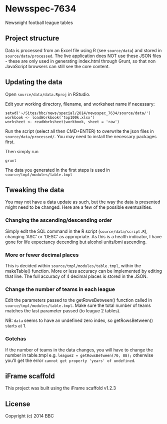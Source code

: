# Newsspec-7634

Newsnight football league tables

## Project structure

Data is processed from an Excel file using R (see `source/data`) and stored in `source/data/processed`. The live application does NOT use these JSON files - these are only used in generating index.html through Grunt, so that non JavaScript browsers can still see the core content.

## Updating the data

Open `source/data/data.Rproj` in RStudio.

Edit your working directory, filename, and worksheet name if necessary:

```
setwd('~/Sites/bbc/news/special/2014/newsspec_7634/source/data/')
workbook <- loadWorkbook('top100k.xlsx')
worksheet <- readWorksheet(workbook, sheet = 'raw')
```

Run the script (select all then CMD+ENTER) to overwrite the json files in `source/data/processed/`. You may need to install the necessary packages first.

Then simply run

```
grunt
```

The data you generated in the first steps is used in `source/tmpl/modules/table.tmpl`

## Tweaking the data

You may not have a data update as such, but the way the data is presented might need to be changed. Here are a few of the possible eventualities.

### Changing the ascending/descending order

Simply edit the SQL command in the R script (`source/data/script.R`), changing 'ASC' or 'DESC' as appropriate. As this is a health indicator, I have gone for life expectancy decending but alcohol units/bmi ascending.

### More or fewer decimal places

This is decided within `source/tmpl/modules/table.tmpl`, within the makeTable() function. More or less accuracy can be implemented by editing that line. The full accuracy of 4 decimal places is stored in the JSON.

### Change the number of teams in each league

Edit the parameters passed to the getRowsBetween() function called in `source/tmpl/modules/table.tmpl`. Make sure the total number of teams matches the last parameter passed (to league 2 tables).

NB: `data` seems to have an undefined zero index, so getRowsBetween() starts at 1.

### Gotchas

If the number of teams in the data changes, you will have to change the number in table.tmpl e.g. `league2 = getRowsBetween(70, 88);` otherwise you'll get the error `cannot get property 'years' of undefined`.

## iFrame scaffold

This project was built using the iFrame scaffold v1.2.3

## License
Copyright (c) 2014 BBC